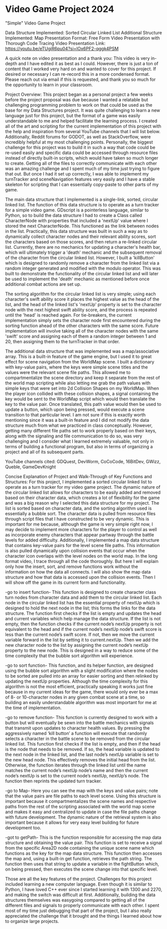 # Video Game Project 2024
 "Simple" Video Game Project

Data Structure Implemented: Sorted Circular Linked List
Additional Structure Implemented: Map
Presentation Format: Free Form Video Presentation with Thorough Code Tracing
Video Presentation Link: https://youtu.be/eTUgiR6pu04?si=lOx6PF2-qggk4PSM

A quick note on video presentation and a thank you: This video is very in-depth and I have edited it as best as I could. However, there is just a ton of content that I worked very hard on and wanted to cover for this project. If desired or necessary I can re-record this in a more condensed format. Please reach out via email if this is requested, and thank you so much for the opportunity to learn in your classroom.

Project Overview: This project began as a personal project a few weeks before the project proposal was due because I wanted a relatable but challenging programming problem to work on that could be used as the base for my Data Structures project. It was quite challenging to learn a new language just for this project, but the format of a game was easily understandable to me and helped facilitate the learning process. I created all of the art and scripting for the current implementation of this project with the help and inspiration from several YouTube channels that I will list below. Additionally, Reddit forums for GODOT, as well as StackOverflow, were incredibly helpful at my most challenging points. Personally, the biggest challenge for this project was to build it in such a way that code could be re-used easily and specific data could be accessed through resource files instead of directly built-in scripts, which would have taken so much longer to create. Getting all of the files to correctly communicate with each other was an amazing challenge and I spent much of my time just trying to figure that out. But once I had it set up correctly, I was able to implement my turnTracker and sceneNavigation features very easily and I have a stable skeleton for scripting that I can essentially copy-paste to other parts of my game.

The main data structure that I implemented is a single-link, sorted, circular linked list. The function of this data structure is to operate as a turn tracker for a simple video game. GDscript is a pointerless language, similar to Python, so to build the data structure I had to create a Class called CharacterNode with properties that included a 'nextUp' value where I stored the next CharacterNode. This functioned as the link between nodes in the list. Practically, this data structure was built in such a way as to dynamically collect character nodes and their relevant ability scores, sort the characters based on those scores, and then return a re-linked circular list. Currently, there are no mechanics for updating a character's health bar, which will ultimately trigger a 'death' mechanic and the subsequent removal of the character from the circular linked list. However, I built a 'killButton' which is designed to randomly remove a character from the linked list via a random integer generated and modified with the modulo operator. This was built to demonstrate the functionality of the circular linked list and will later be used to implement the 'death' mechanic as mentioned before once additional combat actions are set up.

The sorting algorithm for the circular linked list is very simple; using each character's swift ability score it places the highest value as the head of the list, and the head of the linked list's 'nextUp' property is set to the character node with the next highest swift ability score, and the process is repeated until the 'head' is reached again. For tie-breakers, the current implementation simply sets the character node first encountered during the sorting function ahead of the other characters with the same score. Future implementation will involve taking all of the character nodes with the same 'swift' score and assigning each of them a random integer between 1 and 20, then assigning them to the turnTracker in that order.

The additional data structure that was implemented was a map/associative array. This is a built-in feature of the game engine, but I used it to great effect for scene navigation from the WorldMap scene. I built a dictionary with key-value pairs, where the keys were simple scene titles and the values were the relevant scene file paths. This allowed me to compartmentalize the scene directory and keep it separate from the rest of the world map scripting while also letting me grab the path values with simple keys that were set into 2d Collision Shapes on my WorldMap. When the player icon collided with these collision shapes, a signal containing the key would be sent to the WorldMap script which would then translate the key to the value pair. Once translated, this path value would then be used to update a button, which upon being pressed, would execute a scene transition to that particular level. I am not sure if this is exactly worth mentioning since it was a built-in feature and I did not modify the data structure much from what we practiced in class conceptually. However, getting many different file paths set to work properly based on their keys, along with the signaling and file communication to do so, was very challenging and I consider what I learned extremely valuable, not only in terms of building a functional program, but also in terms of organizing a project and all of its subsequent parts.

YouTube channels cited: GDQuest, DevWorm, CoCoCode, 16BitDev, GWizz, Queble, GameDevKnight
 
Concise Explanation of Project and Walk-Through of Key Functions and Structures:
For this project, I implemented a sorted circular linked list to operate as a turn tracker for my video game project. The dynamic nature of the circular linked list allows for characters to be easily added and removed based on their character data, which creates a lot of flexibility for the game and was a big reason why I selected this data structure for my project. The list is sorted based on character data, and the sorting algorithm used is essentially a bubble sort. The character data is pulled from resource files through script files that I have constructed to be very dynamic.  This is important for me because, although the game is very simple right now, I may decide to implement more characters for the player to control as well as incorporate enemy characters that appear partway through the battle levels for added difficulty. 
	Additionally, I implemented a map data structure that contains key-value pairs for the level scene file paths. This information is also pulled dynamically upon collision events that occur when the character icon overlaps with the level nodes on the world map. In the long format video, I trace through all the code thoroughly. But here I will explain only how the insert, sort, and remove functions work without the information on how the data all connects. I will also show the map data structure and how that data is accessed upon the collision events. Then I will show off the game in its current form and functionality.

 -go to insert function-
This function is designed to create character class turn nodes from character data and add them to the circular linked list. Each node in the circular linked list has the essential property of nextUp which is designed to hold the next node in the list; this forms the links for the data structure. The function first checks if the list is empty and updates the head and current variables which help manage the data structure. If the list is not empty, then the function checks if the current node’s nextUp property is not equivalent to the head and if the current node’s nextUp node’s swift score is less than the current node’s swift score. If not, then we move the current variable forward in the list by setting it to current.nextUp. Then we add the new character node to the list by assigning the current node’s nextUp property to the new node. This is designed in a way to reduce some of the time complexity that the bubble sort algorithm will experience. 
	
 -go to sort function-
This function, and its helper function, are designed using the bubble sort algorithm with a slight modification where the nodes to be sorted are pulled into an array for easier sorting and then relinked by updating the nextUp properties. Although the time complexity for this algorithm is not the most efficient, practically speaking it works just fine because in my current ideas for the game, there would only ever be a max of 8- or 10-character nodes in any given combat scene at a time, so building an easily understandable algorithm was most important for me at the time of implementation.
	
 -go to remove function-
This function is currently designed to work with a button but will eventually be sewn into the battle mechanics with signals that transmit upon updates to character health values. By pressing the aggressively named ‘kill button’ a function will execute that randomly selects a character in the battle scene to be removed from the circular linked list. This function first checks if the list is empty, and then if the head is the node that needs to be removed. If so, the head variable is updated to the next node in the linked list, and the last node’s nextUp variable is set to the new head node. This effectively removes the initial head from the list. Otherwise, the function iterates through the linked list until the name matches the current node’s nextUp node’s name and then the current node’s nextUp is set to the current node’s nextUp, nextUp’s node. The function then reprints the updated turn tracker.
	
 -go to Map- 
Here you can see the map with the keys and value pairs; note that the value pairs are file paths to each level scene. Using this structure is important because it compartmentalizes the scene names and respective paths from the rest of the scripting associated with the world map scene and makes it easy and centralized to update in case the file paths change with future development. The dynamic nature of the retrieval system is also important because it allows for very easy level building for future development too.
	
 -got to getPath-
	This is the function responsible for accessing the map data structure and obtaining the value pair. This function is set to receive a signal from the specific Area2D node containing the unique scene name which functions as the key for the map data structure. This function then accesses the map and, using a built-in get function, retrieves the path string. The function then uses that string to update a variable in the fightButton which, on being pressed, then executes the scene change into that specific level.
	
Those are all the key features of the project. Challenges for this project included learning a new computer language. Even though it is similar to Python, I have loved C++ ever since I started learning it with 1300 and 2270, and making the switch was difficult at first. Additionally, building the data structures themselves was easygoing compared to getting all of the different files and signals to properly communicate with each other. I spent most of my time just debugging that part of the project, but I also really appreciated the challenge that it brought and the things I learned about how to organize large projects.
